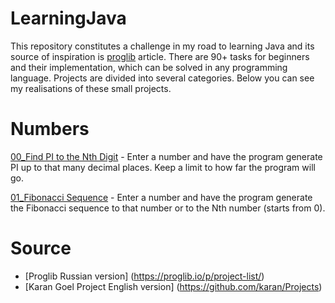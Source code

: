 # LearningJava
This repository constitutes a challenge in my road to learning Java and its source of inspiration is [proglib](https://proglib.io/p/project-list/) article. There are 90+ tasks for beginners and their implementation, which can be solved in any programming language. Projects are divided into several categories. Below you can see my realisations of these small projects.
# Numbers
[00_Find PI to the Nth Digit](https://github.com/Elizabethssss/TrainingJava/blob/master/00) - Enter a number and have the program generate PI up to that many decimal places. Keep a limit to how far the program will go.

[01_Fibonacci Sequence](https://github.com/Elizabethssss/TrainingJava/blob/master/01) - Enter a number and have the program generate the Fibonacci sequence to that number or to the Nth number (starts from 0).



# Source
* [Proglib Russian version] (https://proglib.io/p/project-list/)
* [Karan Goel Project English version] (https://github.com/karan/Projects)
